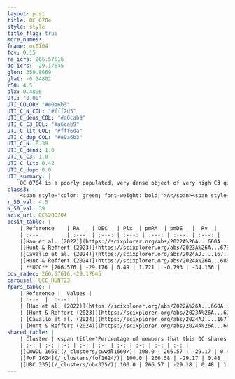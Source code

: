 ```yaml
---
layout: post
title: OC 0704
style: style
title_flag: true
more_names: 
fname: oc0704
fov: 0.15
ra_icrs: 266.57616
de_icrs: -29.17645
glon: 359.8669
glat: -0.24802
r50: 4.5
plx: 0.4896
UTI: "0.00"
UTI_COLOR: "#e0a6b3"
UTI_C_N_COL: "#fff2d5"
UTI_C_dens_COL: "#a6cab9"
UTI_C_C3_COL: "#a6cab9"
UTI_C_lit_COL: "#fff6da"
UTI_C_dup_COL: "#e0a6b3"
UTI_C_N: 0.39
UTI_C_dens: 1.0
UTI_C_C3: 1.0
UTI_C_lit: 0.42
UTI_C_dup: 0.0
UTI_summary: |
    OC 0704 is a poorly populated, very dense object of very high C3 quality. It was recently reported in the literature.<br><br><span style="color: #99180f; font-weight: bold;">Warning: </span>This is very likely a duplicate object, which shares a large percentage of members with at least one previously reported entry.
class3: |
    <span style="color: green; font-weight: bold;">A</span><span style="color: green; font-weight: bold;">A</span>
r_50_val: 4.5
N_50_val: 39
scix_url: OC%200704
posit_table: |
    | Reference    | RA    | DEC   | Plx  | pmRA  | pmDE   |  Rv  |
    | :---         | :---: | :---: | :---: | :---: | :---: | :---: |
    |[Hao et al. (2022)](https://scixplorer.org/abs/2022A%26A...660A...4H) | 266.557 | -29.18 | 0.51 | 1.736 | -0.79 | -34.006 |
    |[Hunt & Reffert (2023)](https://scixplorer.org/abs/2023A%26A...673A.114H) | 266.575 | -29.174 | 0.484 | 1.723 | -0.793 | -33.298 |
    |[Cavallo et al. (2024)](https://scixplorer.org/abs/2024AJ....167...12C) | 266.578 | -29.167 | 0.484 | -- | -- | -- |
    |[Hunt & Reffert (2024)](https://scixplorer.org/abs/2024A%26A...686A..42H) | 266.575 | -29.174 | 0.484 | 1.723 | -0.793 | -33.298 |
    | **UCC** |266.576 | -29.176 | 0.49 | 1.721 | -0.793 | -34.156 | 
cds_radec: 266.57616,-29.17645
carousel: UCC_HUNT23
fpars_table: |
    | Reference |  Values |
    | :---  |  :---:  |
    | [Hao et al. (2022)](https://scixplorer.org/abs/2022A%26A...660A...4H) | `AG=4.04, age=8.1, Z=0.027` |
    | [Hunt & Reffert (2023)](https://scixplorer.org/abs/2023A%26A...673A.114H) | `AV50=2.697, diffAV50=2.462, MOD50=11.422, logAge50=8.279` |
    | [Cavallo et al. (2024)](https://scixplorer.org/abs/2024AJ....167...12C) | `AV50=3.39, dMod50=10.24, logAge50=8.33, [Fe/H]50=-1.05` |
    | [Hunt & Reffert (2024)](https://scixplorer.org/abs/2024A%26A...686A..42H) | `MassJ=3469.43` |
shared_table: |
    | Cluster | <span title="Percentage of members that this OC shares with the ones listed">%</span>   | RA   | DEC   | Plx   | pmRA  | pmDE  | Rv | UTI |
    | :-: | :-: |:-: | :-: | :-: | :-: | :-: | :-: | :-: |
    |[CWWDL 1660](/_clusters/cwwdl1660/)| 100.0 | 266.57 | -29.17 | 0.48 | 1.7 | -0.8 | -34.92 |0.0 |
    |[FoF 1624](/_clusters/fof1624/)| 100.0 | 266.58 | -29.17 | 0.48 | 1.72 | -0.79 | -34.94 |0.72 |
    |[UBC 335](/_clusters/ubc335/)| 100.0 | 266.57 | -29.18 | 0.48 | 1.72 | -0.79 | -34.64 |0.27 |
---
```

